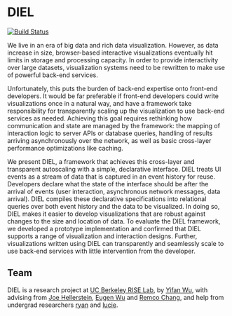 # DIEL

[![Build Status](https://travis-ci.org/yifanwu/diel.svg?branch=master)](https://travis-ci.org/yifanwu/diel)

We live in an era of big data and rich data visualization. However, as data increase in size, browser-based interactive visualizations eventually hit limits in storage and processing capacity. In order to provide interactivity over large datasets, visualization systems need to be rewritten to make use of powerful back-end services.

Unfortunately, this puts the burden of back-end expertise onto front-end developers. It would be far preferable if front-end developers could write visualizations once in a natural way, and have a framework take responsibility for transparently scaling up the visualization to use back-end services as needed. Achieving this goal requires rethinking how communication and state are managed by the framework: the mapping of interaction logic to server APIs or database queries, handling of results arriving asynchronously over the network, as well as basic cross-layer performance optimizations like caching.

We present DIEL, a framework that achieves this cross-layer and transparent autoscaling with a simple, declarative interface. DIEL treats UI events as a stream of data that is captured in an event history for reuse. Developers declare what the state of the interface should be after the arrival of events (user interaction, asynchronous network messages, data arrival). DIEL compiles these declarative specifications into relational queries over both event history and the data to be visualized. In doing so, DIEL makes it easier to develop visualizations that are robust against changes to the size and location of data. To evaluate the DIEL framework, we developed a prototype implementation and confirmed that DIEL supports a range of visualization and interaction designs. Further, visualizations written using DIEL can transparently and seamlessly scale to use back-end services with little intervention from the developer.

## Team

DIEL is a research project at [UC Berkeley RISE Lab](https://rise.cs.berkeley.edu/), by [Yifan Wu](http://twitter.com/yifanwu), with advising from [Joe Hellerstein](http://twitter.com/joe_hellerstein), [Eugen Wu](http://twitter.com/sirrice) and [Remco Chang](http://www.cs.tufts.edu/~remco/), and help from undergrad researchers [ryan](http://github.com/rmpurp) and [lucie](http://github.com/dkqntiqn).
